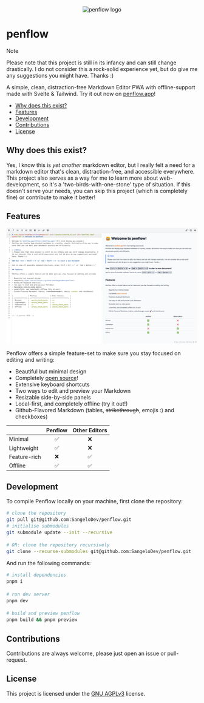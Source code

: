 <div align="center"><img style="display:inline;" src="./static/assets/icon/hd_hi.ico" alt="penflow logo" width="92" /></div>

# penflow

> [!NOTE]
> Please note that this project is still in its infancy and can still change drastically. I do not consider this a rock-solid experience yet, but do give me any suggestions you might have. Thanks :)

A simple, clean, distraction-free Markdown Editor PWA with offline-support made with Svelte & Tailwind. Try it out now on [penflow.app](https://penflow.app)!

- [Why does this exist?](#why-does-this-exist)
- [Features](#features)
- [Development](#development)
- [Contributions](#contributions)
- [License](#license)

## Why does this exist?

Yes, I know this is _yet another_ markdown editor, but I really felt a need for a markdown editor that's clean, distraction-free,
and accessible everywhere. This project also serves as a way for me to learn more about web-development, so it's a 'two-birds-with-one-stone'
type of situation. If this doesn't serve your needs, you can skip this project (which is completely fine) or contribute to make it better!

## Features

![Screenshot of the app](./.docs/screenshot.png)

Penflow offers a simple feature-set to make sure you stay focused on editing and writing:

- Beautiful but minimal design
- Completely [open source](./LICENSE)!
- Extensive keyboard shortcuts
- Two ways to edit and preview your Markdown
- Resizable side-by-side panels
- Local-first, and completely offline (try it out!)
- Github-Flavored Markdown (tables, ~~strikethrough~~, emojis :) and checkboxes)

|              | Penflow | Other Editors |
| :----------- | :-----: | :-----------: |
| Minimal      |   ✅    |      ❌       |
| Lightweight  |   ✅    |      ❌       |
| Feature-rich |   ❌    |      ✅       |
| Offline      |   ✅    |      ✅       |

## Development

To compile Penflow locally on your machine, first clone the repository:

```bash
# clone the repository
git pull git@github.com:SangeloDev/penflow.git
# initialise submodules
git submodule update --init --recursive

# OR: clone the repository recursively
git clone --recurse-submodules git@github.com:SangeloDev/penflow.git
```

And run the following commands:

```bash
# install dependencies
pnpm i

# run dev server
pnpm dev

# build and preview penflow
pnpm build && pnpm preview
```

## Contributions

Contributions are always welcome, please just open an issue or pull-request.

## License

This project is licensed under the [GNU AGPLv3](./LICENSE) license.
